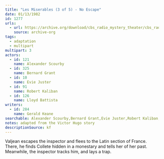 ```yaml
---
title: "Les Miserables (3 of 5) - No Escape"
date: 01/13/1982
id: 1277
urls: 
  - url: https://archive.org/download/cbs_radio_mystery_theater/cbs_radio_mystery_theater-1251-1300.zip/cbs_radio_mystery_theater-1251-1300%2Fcbsrmt_1277_les_miserables_3_no_escape.mp3
    source: archive-org
tags: 
  - adaptation
  - multipart
multipart: 3
actors:  
  - id: 121
    name: Alexander Scourby  
  - id: 325
    name: Bernard Grant  
  - id: 10
    name: Evie Juster  
  - id: 91
    name: Robert Kaliban  
  - id: 126
    name: Lloyd Battista
writers:  
  - id: 284
    name: Gerald Keane
searchable: Alexander Scourby,Bernard Grant,Evie Juster,Robert Kaliban,Lloyd Battista Gerald Keane
notes: adapted from the Victor Hugo story
descriptionSource: kf
---
```

Valjean escapes the inspector and flees to the Latin section of France. There, he finds Collete hidden in a monestary and tells her of her past. Meanwhile, the inspector tracks him, and lays a trap.